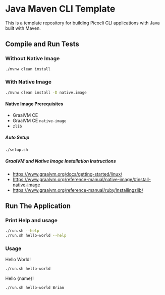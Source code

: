 # Java Maven CLI Template

This is a template repository for building Picocli CLI applications with Java built with Maven.

## Compile and Run Tests

### Without Native Image
```sh
./mvnw clean install
```

### With Native Image
```sh
./mvnw clean install -D native.image
```

#### Native Image Prerequisites
- GraalVM CE
- GraalVM CE `native-image`
- `zlib`

##### Auto Setup
```sh
./setup.sh
```

##### GraalVM and Native Image Installation Instructions
- https://www.graalvm.org/docs/getting-started/linux/
- https://www.graalvm.org/reference-manual/native-image/#install-native-image
- https://www.graalvm.org/reference-manual/ruby/Installingzlib/

## Run The Application

### Print Help and usage
```sh
./run.sh --help
./run.sh hello-world --help
```
### Usage

Hello World!
```sh
./run.sh hello-world
```

Hello {name}!
```sh
./run.sh hello-world Brian
```
